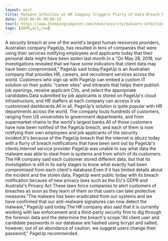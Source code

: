 ```yaml
---
layout: post
title: Malware Infection at HR Company Triggers Flurry of Data Breach Notifications
date: 2018-06-06 00:00:13
tourl: https://www.bleepingcomputer.com/news/security/malware-infection-at-hr-company-triggers-flurry-of-data-breach-notifications/
tags: [GDPR,act,law]
---
```

A security breach at one of the world's largest human resources providers, Australian company PageUp, has resulted in tens of companies that were using their services notifying employees and applicants today that their personal data might have been stolen last month.In a "On May 28, 2018, our investigations revealed that we have some indicators that client data may have been compromised," PageUp said today.PageUp is an Australian company that provides HR, careers, and recruitment services across the world. Customers who sign up with PageUp can embed a custom IT solution on their public "career sites" and intranets that helps them publish job openings, receive applicant CVs, and select the appropriate candidates.Data submitted by job applicants is stored on PageUp's cloud infrastructure, and HR staffers at each company can access it via customized dashboards.All in all, PageUp's solution is quite popular with HR departments across the world. The company touts hundreds of customers, ranging from US universities to government departments, and from supermarket chains to the world's largest banks.All of these customers have now been notified of the PageUp breach, and each of them is now notifying their own employees and job applicants of the security incident.It's because of the PageUp breach that the internet is abuzz today with a flurry of breach notifications that have been sent out by PageUp's clients.Internet service provider PageUp was unable to say what data the malware was able to steal from is systems and from which of its customers. The HR company said each customer stored different data, but that its investigation is still in its early stages to know what exactly had been compromised from each client's database.Even if it has limited details about the incident and the stolen data, PageUp went public today with its breach notification because of new privacy laws such as the EU's GDPR and Australia's Privacy Act These laws force companies to alert customers of breaches as soon as they learn of them so that users can take protective measures."The malware has been eradicated from our systems and we have confirmed that our anti-malware signatures can now detect the malware," PageUp said today.The HR company also said that it is currently working with law enforcement and a third-party security firm to dig through the forensic data and the determine the breach's scope."All client user and candidate passwords in our database are hashed using bcrypt and salted, however, out of an abundance of caution, we suggest users change their password," PageUp recommended.